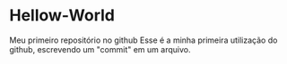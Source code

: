 # Hellow-World
Meu primeiro repositório no github
Esse é a minha primeira utilização do github, escrevendo um "commit" em um arquivo.
